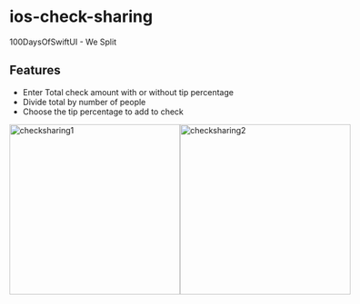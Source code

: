 # ios-check-sharing
100DaysOfSwiftUI - We Split

## Features
* Enter Total check amount with or without tip percentage
* Divide total by number of people
* Choose the tip percentage to add to check

<div style="display: flex">
<img src="https://user-images.githubusercontent.com/24427613/194744523-75732699-eaa3-403e-932c-fafe9ca5548b.png" width="300" alt="checksharing1"/>
<img src="https://user-images.githubusercontent.com/24427613/194744524-a38c8c49-fa7c-48ca-aa13-97105114ab2a.png" width="300" alt="checksharing2"/>
</div>
